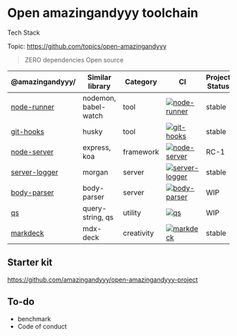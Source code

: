 # Open amazingandyyy toolchain

Tech Stack

Topic: https://github.com/topics/open-amazingandyyy

> ZERO dependencies
> Open source

| @amazingandyyy/       | Similar library | Category | CI | Project Status | Todo |
| ------------- | ------------- | ------------- | ------------- | ------------- |------------- |
| [node-runner](https://github.com/amazingandyyy/node-runner)  | nodemon, babel-watch  | tool | [![node-runner](https://circleci.com/gh/amazingandyyy/node-runner.svg?style=svg)](https://circleci.com/gh/amazingandyyy/node-runner) | stable |  |
| [git-hooks](https://github.com/amazingandyyy/git-hooks)  | husky | tool | [![git-hooks](https://circleci.com/gh/amazingandyyy/git-hooks.svg?style=svg)](https://circleci.com/gh/amazingandyyy/git-hooks) | stable | |
| [node-server](https://github.com/amazingandyyy/node-server)  | express, koa  | framework | [![node-server](https://circleci.com/gh/amazingandyyy/node-server.svg?style=svg)](https://circleci.com/gh/amazingandyyy/node-server) | RC-1 | router/mid-middleware |
| [server-logger](https://github.com/amazingandyyy/server-logger)  | morgan  | server | [![server-logger](https://circleci.com/gh/amazingandyyy/server-logger.svg?style=svg)](https://circleci.com/gh/amazingandyyy/server-logger) | stable |  |
| [body-parser](https://github.com/amazingandyyy/body-parser)  | body-parser | server | [![body-parser](https://circleci.com/gh/amazingandyyy/body-parser.svg?style=svg)](https://circleci.com/gh/amazingandyyy/body-parser) | WIP | better handle |
| [qs](https://github.com/amazingandyyy/qs)  | query-string, qs | utility | [![qs](https://circleci.com/gh/amazingandyyy/qs.svg?style=svg)](https://circleci.com/gh/amazingandyyy/qs) | WIP | add features |
| [markdeck](https://github.com/amazingandyyy/markdeck)  | mdx-deck  | creativity | [![markdeck](https://circleci.com/gh/amazingandyyy/markdeck.svg?style=svg)](https://circleci.com/gh/amazingandyyy/markdeck) | stable | demo video |

## Starter kit

https://github.com/amazingandyyy/open-amazingandyyy-project

## To-do
- benchmark
- Code of conduct
